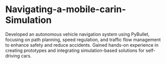 # Navigating-a-mobile-carin-Simulation
Developed an autonomous vehicle navigation system using PyBullet, focusing on path planning, speed regulation, and traffic flow management to enhance safety and reduce accidents. Gained hands-on experience in creating prototypes and integrating simulation-based solutions for self-driving cars.
